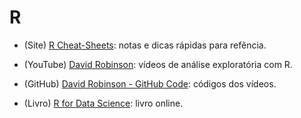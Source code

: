 # R

* (Site) [R Cheat-Sheets](https://rstudio.com/resources/cheatsheets/): notas e dicas rápidas para refência.

* (YouTube) [David Robinson](https://www.youtube.com/user/safe4democracy/videos): vídeos de análise exploratória com R.

* (GitHub) [David Robinson - GitHub Code](https://github.com/dgrtwo/data-screencasts): códigos dos vídeos.

* (Livro) [R for Data Science](https://r4ds.had.co.nz/): livro online.
